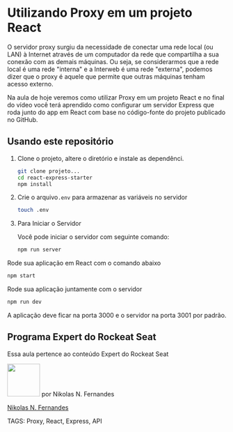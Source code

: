 # Utilizando Proxy em um projeto React

O servidor proxy surgiu da necessidade de conectar uma rede local (ou LAN) à Internet através de um computador da rede que compartilha a sua conexão com as demais máquinas. Ou seja, se considerarmos que a rede local é uma rede "interna" e a Interweb é uma rede "externa", podemos dizer que o proxy é aquele que permite que outras máquinas tenham acesso externo.

Na aula de hoje veremos como utilizar Proxy em um projeto React e no final do vídeo você terá aprendido como configurar um servidor Express que roda junto do app em React com base no código-fonte do projeto publicado no GitHub.

## Usando este repositório

1. Clone o projeto, altere o diretório e instale as dependênci.

   ```bash
   git clone projeto...
   cd react-express-starter
   npm install
   ```

2. Crie o arquivo`.env` para armazenar as variáveis no servidor

   ```bash
   touch .env
   ```

3. Para Iniciar o Servidor

   Você pode iniciar o servidor com seguinte comando:

   ```bash
   npm run server
   ```

  Rode sua aplicação em React com o comando abaixo

   ```bash
   npm start
   ```

   Rode sua aplicação juntamente com o servidor

   ```bash
   npm run dev
   ```

   A aplicação deve ficar na porta 3000 e o servidor na porta 3001 por padrão.

## Programa Expert do Rockeat Seat

Essa aula pertence ao conteúdo Expert do Rockeat Seat

<img src="https://avatars.githubusercontent.com/u/8696475?s=60&v=4" width="75px;"/> por Nikolas N. Fernandes 

[Nikolas N. Fernandes](https://github.com/nikolasnf)

TAGS: Proxy, React, Express, API
